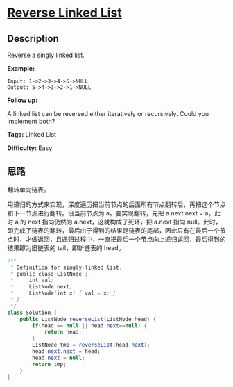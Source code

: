 # [Reverse Linked List][title]

## Description

Reverse a singly linked list.

**Example:**

```
Input: 1->2->3->4->5->NULL
Output: 5->4->3->2->1->NULL
```

**Follow up:**

A linked list can be reversed either iteratively or recursively. Could you implement both?

**Tags:** Linked List

**Difficulty:** Easy

## 思路

翻转单向链表。

用递归的方式来实现，深度遍历把当前节点的后面所有节点翻转后，再把这个节点和下一节点进行翻转。设当前节点为 a，要实现翻转，先把 a.next.next = a，此时 a 的 next 指向仍然为 a.next，这就构成了死环，把 a.next 指向 null。此时，即完成了链表的翻转，最后由于得到的结果是链表的尾部，因此只有在最后一个节点时，才做返回，且递归过程中，一直把最后一个节点向上递归返回，最后得到的结果即为旧链表的 tail，即新链表的 head。

``` java
/**
 * Definition for singly-linked list.
 * public class ListNode {
 *     int val;
 *     ListNode next;
 *     ListNode(int x) { val = x; }
 * }
 */
class Solution {
    public ListNode reverseList(ListNode head) {
        if(head == null || head.next==null) {
            return head;
        }
        ListNode tmp = reverseList(head.next);
        head.next.next = head;
        head.next = null;
        return tmp;
    }
}
```

[title]: https://leetcode.com/problems/reverse-linked-list
